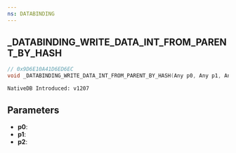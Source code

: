 ```yaml
---
ns: DATABINDING
---
```

## _DATABINDING_WRITE_DATA_INT_FROM_PARENT_BY_HASH

```c
// 0x9D6E10A41D6ED6EC
void _DATABINDING_WRITE_DATA_INT_FROM_PARENT_BY_HASH(Any p0, Any p1, Any p2);
```

```
NativeDB Introduced: v1207
```

## Parameters
* **p0**:
* **p1**:
* **p2**:
